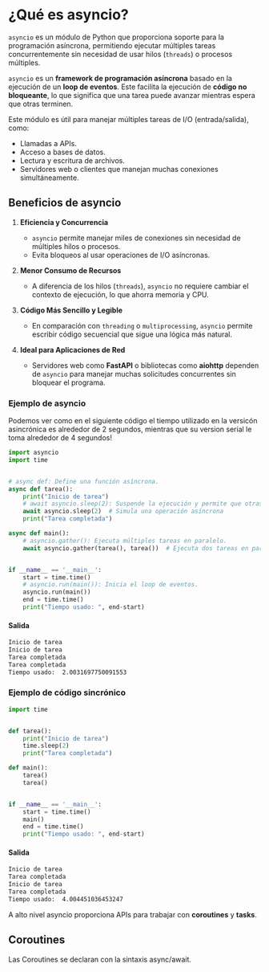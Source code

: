 # **¿Qué es asyncio?**

`asyncio` es un módulo de Python que proporciona soporte para la programación asíncrona, permitiendo ejecutar múltiples tareas concurrentemente sin necesidad de usar hilos (`threads`) o procesos múltiples.

`asyncio` es un **framework de programación asíncrona** basado en la ejecución de un **loop de eventos**. Este facilita la ejecución de **código no bloqueante**, lo que significa que una tarea puede avanzar mientras espera que otras terminen.

Este módulo es útil para manejar múltiples tareas de I/O (entrada/salida), como:

- Llamadas a APIs.
- Acceso a bases de datos.
- Lectura y escritura de archivos.
- Servidores web o clientes que manejan muchas conexiones simultáneamente.

## **Beneficios de asyncio**

1. **Eficiencia y Concurrencia**
   - `asyncio` permite manejar miles de conexiones sin necesidad de múltiples hilos o procesos.
   - Evita bloqueos al usar operaciones de I/O asíncronas.
   
2. **Menor Consumo de Recursos**
   - A diferencia de los hilos (`threads`), `asyncio` no requiere cambiar el contexto de ejecución, lo que ahorra memoria y CPU.

3. **Código Más Sencillo y Legible**
   - En comparación con `threading` o `multiprocessing`, `asyncio` permite escribir código secuencial que sigue una lógica más natural.

4. **Ideal para Aplicaciones de Red**
   - Servidores web como **FastAPI** o bibliotecas como **aiohttp** dependen de `asyncio` para manejar muchas solicitudes concurrentes sin bloquear el programa.

### **Ejemplo de asyncio**

Podemos ver como en el siguiente código el tiempo utilizado en la versicón asincrónica es alrededor de 2 segundos, mientras que su version serial le toma alrededor de 4 segundos!

```python
import asyncio
import time


# async def: Define una función asíncrona.
async def tarea():
    print("Inicio de tarea")
    # await asyncio.sleep(2): Suspende la ejecución y permite que otras tareas corran mientras espera.
    await asyncio.sleep(2)  # Simula una operación asíncrona
    print("Tarea completada")

async def main():
    # asyncio.gather(): Ejecuta múltiples tareas en paralelo.
    await asyncio.gather(tarea(), tarea())  # Ejecuta dos tareas en paralelo


if __name__ == '__main__':
    start = time.time()
    # asyncio.run(main()): Inicia el loop de eventos.
    asyncio.run(main())
    end = time.time()
    print("Tiempo usado: ", end-start)
```

#### Salida

```bash
Inicio de tarea
Inicio de tarea
Tarea completada
Tarea completada
Tiempo usado:  2.0031697750091553
```

### **Ejemplo de código sincrónico**

```python
import time


def tarea():
    print("Inicio de tarea")
    time.sleep(2)
    print("Tarea completada")

def main():
    tarea()
    tarea()


if __name__ == '__main__':
    start = time.time()
    main()
    end = time.time()
    print("Tiempo usado: ", end-start)
```

#### Salida

```bash
Inicio de tarea
Tarea completada
Inicio de tarea
Tarea completada
Tiempo usado:  4.004451036453247
```


A alto nivel asyncio proporciona APIs para trabajar con **coroutines** y **tasks**.

## Coroutines

Las Coroutines se declaran con la sintaxis async/await.
